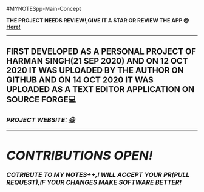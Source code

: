 #MYNOTESpp-Main-Concept
<p><b>THE PROJECT NEEDS REVIEW!,GIVE IT A STAR OR REVIEW THE APP @<a href="https://sourceforge.net/projects/mynotespp-main-concept/"> Here!</a>
<hr>
<h2>FIRST DEVELOPED AS A PERSONAL PROJECT OF HARMAN SINGH(21 SEP 2020) AND ON 12 OCT 2020 IT WAS UPLOADED BY THE AUTHOR ON GITHUB AND ON 14 OCT 2020 IT WAS UPLOADED AS A TEXT EDITOR APPLICATION ON SOURCE FORGE💻</h2>
<h3><i>PROJECT WEBSITE: <a href="https://verroncoss.github.io/MYNOTESpp-Main-Concept/">😃</a>
  <hr>
  <h1> CONTRIBUTIONS OPEN!</h1>
  <p><b>COTRIBUTE TO MY NOTES++,I WILL ACCEPT YOUR PR(PULL REQUEST),IF YOUR CHANGES MAKE SOFTWARE BETTER!</b></p>
